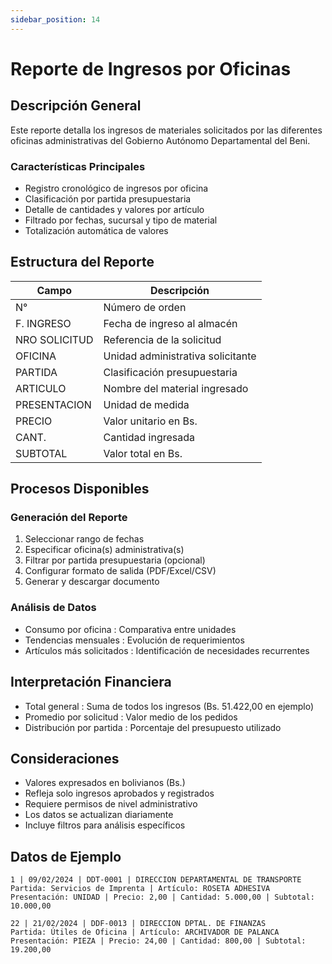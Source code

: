 ```yaml
---
sidebar_position: 14
---
```


# Reporte de Ingresos por Oficinas

## Descripción General
Este reporte detalla los ingresos de materiales solicitados por las diferentes oficinas administrativas del Gobierno Autónomo Departamental del Beni.

### Características Principales
- Registro cronológico de ingresos por oficina
- Clasificación por partida presupuestaria
- Detalle de cantidades y valores por artículo
- Filtrado por fechas, sucursal y tipo de material
- Totalización automática de valores

## Estructura del Reporte

| Campo | Descripción |
|-------|-------------|
| N° | Número de orden |
| F. INGRESO | Fecha de ingreso al almacén |
| NRO SOLICITUD | Referencia de la solicitud |
| OFICINA | Unidad administrativa solicitante |
| PARTIDA | Clasificación presupuestaria |
| ARTICULO | Nombre del material ingresado |
| PRESENTACION | Unidad de medida |
| PRECIO | Valor unitario en Bs. |
| CANT. | Cantidad ingresada |
| SUBTOTAL | Valor total en Bs. |



## Procesos Disponibles
### Generación del Reporte
1. Seleccionar rango de fechas
2. Especificar oficina(s) administrativa(s)
3. Filtrar por partida presupuestaria (opcional)
4. Configurar formato de salida (PDF/Excel/CSV)
5. Generar y descargar documento
### Análisis de Datos
- Consumo por oficina : Comparativa entre unidades
- Tendencias mensuales : Evolución de requerimientos
- Artículos más solicitados : Identificación de necesidades recurrentes
## Interpretación Financiera
- Total general : Suma de todos los ingresos (Bs. 51.422,00 en ejemplo)
- Promedio por solicitud : Valor medio de los pedidos
- Distribución por partida : Porcentaje del presupuesto utilizado
## Consideraciones
- Valores expresados en bolivianos (Bs.)
- Refleja solo ingresos aprobados y registrados
- Requiere permisos de nivel administrativo
- Los datos se actualizan diariamente
- Incluye filtros para análisis específicos

## Datos de Ejemplo

```plaintext
1 | 09/02/2024 | DDT-0001 | DIRECCION DEPARTAMENTAL DE TRANSPORTE
Partida: Servicios de Imprenta | Artículo: ROSETA ADHESIVA
Presentación: UNIDAD | Precio: 2,00 | Cantidad: 5.000,00 | Subtotal: 10.000,00

22 | 21/02/2024 | DDF-0013 | DIRECCION DPTAL. DE FINANZAS
Partida: Útiles de Oficina | Artículo: ARCHIVADOR DE PALANCA
Presentación: PIEZA | Precio: 24,00 | Cantidad: 800,00 | Subtotal: 19.200,00